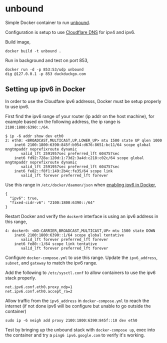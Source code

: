 # unbound

Simple Docker container to run [unbound](https://unbound.net).

Configuration is setup to use [Cloudflare DNS](https://1.1.1.1) for ipv4 and ipv6.

Build image,

```
docker build -t unbound .
```

Run in background and test on port 853,

```
docker run -d -p 853:53/udp unbound
dig @127.0.0.1 -p 853 duckduckgo.com
```

## Setting up ipv6 in Docker
In order to use the Cloudfare ipv6 addresss, Docker must be setup properly to use ipv6.

First find the ipv6 range of your router (ip addr on the host machine), for example based on the following address, the ip range is `2100:1800:6390::/64`.

```
$ ip -6 addr show dev eth0
2: eth0: <BROADCAST,MULTICAST,UP,LOWER_UP> mtu 1500 state UP qlen 1000
    inet6 2100:1800:6390:845f:b954:d676:8651:bc11/64 scope global mngtmpaddr noprefixroute dynamic
       valid_lft 2591957sec preferred_lft 604757sec
    inet6 fd92:728a:120d:1:73d2:3a4d:c218:c02c/64 scope global mngtmpaddr noprefixroute dynamic
       valid_lft 2591957sec preferred_lft 604757sec
    inet6 fe82::f8f1:149:2b4c:fe35/64 scope link
       valid_lft forever preferred_lft forever
```

Use this range in `/etc/docker/daemon/json` when [enabling ipv6 in Docker](https://docs.docker.com/v17.09/engine/userguide/networking/default_network/ipv6/#how-ipv6-works-on-docker),

```
{
  "ipv6": true,
  "fixed-cidr-v6": "2100:1800:6390::/64"
}
```

Restart Docker and verify the `docker0` interface is using an ipv6 address in this range,

```
4: docker0: <NO-CARRIER,BROADCAST,MULTICAST,UP> mtu 1500 state DOWN
    inet6 2100:1800:6390::1/64 scope global tentative
       valid_lft forever preferred_lft forever
    inet6 fe80::1/64 scope link tentative
       valid_lft forever preferred_lft forever
```

Configure `docker-compose.yml` to use this range. Update the `ipv6_address`, `subnet`, and `gateway` to match the ipv6 range.

Add the following to `/etc/sysctl.conf` to allow containers to use the ipv6 stack properly.

```
net.ipv6.conf.eth0.proxy_ndp=1
net.ipv6.conf.eth0.accept_ra=2
```

Allow traffic from the `ipv6_address` in `docker-compose.yml` to reach the internet (if not done ipv6 will be configure but unable to go outside the container)

```
sudo ip -6 neigh add proxy 2100:1800:6390:845f::10 dev eth0
```

Test by bringing up the unbound stack with `docker-compose up`, exec into the container and try a `ping6 ipv6.google.com` to verify it's working.
